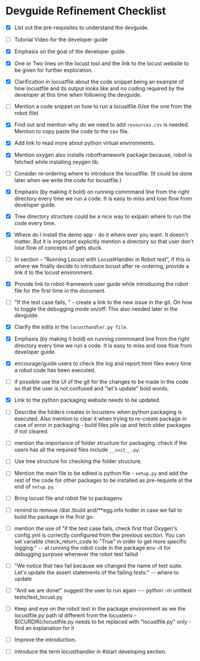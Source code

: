 # Devguide Refinement Checklist

- [x] List out the pre-requisites to understand the devguide.
- [ ] Tutorial Video for the developer guide 
- [x] Emphasis on the goal of the developer guide. 
- [x] One or Two lines on the locust tool and the link to the locust website to be given for further exploration.
- [x] Clarification in locustfile about the code snippet being an example of how locustfile and its output looks like and no coding required by the developer at this time when following the devguide.
- [ ] Mention a code snippet on how to run a locustfile.(Use the one from the robot file)
- [x] Find out and mention why do we need to add `resources.csv` is needed. Mention to copy paste the code to the csv file.
- [x] Add link to read more about python virtual environments.
- [x] Mention oxygen also installs robotframework package because, robot is fetched while installing oxygen lib.
- [ ] Consider re-ordering where to introduce the locustfile. (It could be done later when we write the code for locustfile.)
- [x] Emphasis (by making it bold) on running commmand line from the right directory every time we run a code. It is easy to miss and lose flow from developer guide.
- [x] Tree directory structure could be a nice way to exlpain where to run the code every time. 
- [x] Where do I install the demo app - do it where ever you want. It doesn't matter. But it is important explicitly mention a directory so that user don't lose flow of concepts of gets stuck. 
- [ ] In section - "Running Locust with LocustHandler in Robot test", if this is where we finally decide to introduce locust after re-ordering, provide a link it to the locust environment.
- [x] Provide link to robot-framework user guide while introducing the robot file for the first time in the document. 
- [ ] "If the test case fails, " - create a link to the new issue in the git. On how to toggle the debugging mode on/off. This also needed later in the devguide. 
- [x] Clarify the edits in the `locusthandler.py file`. 
- [x] Emphasis (by making it bold) on running commmand line from the right directory every time we run a code. It is easy to miss and lose flow from developer guide.
- [x] encourage/guide users to check the log and report.html files every time a robot code has been executed.
- [ ] if possible use the UI of the git for the changes to be made in the code so that the user is not confused and "let's update" bold words. 
- [x] Link to the python packaging website needs to be updated. 
- [ ] Describe the folders creates in locustenv when python packaging is executed. Also mention to clear it when trying to re-create package in case of error in packaging - build files pile up and fetch older packages if not cleared.
- [ ] mention the importance of folder structure for packaging. check if the users has all the required files include `__init__.py`. 
- [ ] Use tree structure for checking the folder structure.
- [ ] Mention the main file to be edited is python file - `setup.py` and add the rest of the code for other packages to be installed as pre-requiste at the end of `setup.py`.
- [ ] Bring locust file and robot file to packagenv.
- [ ] remind to remove /dist /build and/**egg.info fodler in case we fail to build the package in the first go.
- [ ] mention the use of "if the test case fails, check first that Oxygen's config.yml is correctly configured from the previous section. You can set variable check_return_code to "True" in order to get more specific logging:" -- at running the robot code in the package env -it for debugging purpose whenever the robot test failsd

- [ ] "We notice that two fail because we changed the name of test suite. Let's update the assert statements of the failing tests:" -- where to update

- [ ] "And we are done!" suggest the user to run again --- python -m unittest tests/test_locust.py


- [ ] Keep and eye on the robot test in the package environment as we the locustfile.py path id different from the locustenv - ${CURDIR}/locustfile.py needs to be replaced with "locustfile.py" only - find an explanation for it
- [ ] Improve the introduction.
- [ ] introduce the term locusthandler in #start developing section.


